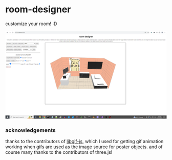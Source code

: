 # room-designer    
    
customize your room! :D    
    
![room example screenshot](screenshot.png)    
    
### acknowledgements    
thanks to the contributors of [libgif-js](https://github.com/buzzfeed/libgif-js), which I used for getting gif animation working when gifs are used as the image source for poster objects. and of course many thanks to the contributors of three.js!